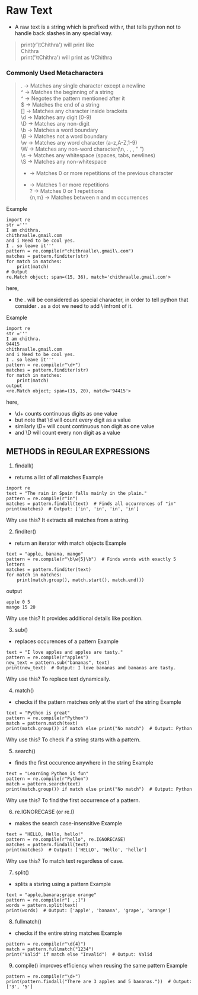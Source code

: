 # Raw Text
- A raw text is a string which is prefixed with r, that tells python not to handle back slashes in any special way.
> print(r'\tChithra') will print like <br>
>   Chithra<br>
> print('\tChithra') will print as
> \tChithra


### Commonly Used Metacharacters
> . → Matches any single character except a newline<br>
> ^ → Matches the beginning of a string<br>
> ^ → Negotes the pattern mentioned after it<br>
> $ → Matches the end of a string<br>
> [] → Matches any character inside brackets<br>
> \d → Matches any digit (0-9)<br>
> \D → Matches any non-digit<br>
> \b → Matches a word boundary<br>
> \B → Matches not a word boundary<br>
> \w → Matches any word character (a-z,A-Z,1-9)<br>
> \W → Matches any non-word character(\n, . ,   , " ")<br>
> \s → Matches any whitespace (spaces, tabs, newlines)<br>
> \S → Matches any non-whitespace<br>
> * → Matches 0 or more repetitions of the previous character<br>
> + → Matches 1 or more repetitions<br>
> ? → Matches 0 or 1 repetitions<br>
> {n,m} → Matches between n and m occurrences<br>


Example
```
import re
str ='''
I am chithra.
chithraalle.gmail.com
and i Need to be cool yes.
I . so leave it'''
pattern = re.compile(r"chithraalle\.gmail\.com")
matches = pattern.finditer(str)
for match in matches:
    print(match)
# Output
re.Match object; span=(15, 36), match='chithraalle.gmail.com'>
```
here,
  - the . will be considered as special character, in order to tell python that consider . as a dot we need to add \ infront of it.


Example
```
import re
str ='''
I am chithra.
94415
chithraalle.gmail.com
and i Need to be cool yes.
I . so leave it'''
pattern = re.compile(r"\d+")
matches = pattern.finditer(str)
for match in matches:
    print(match)
output
<re.Match object; span=(15, 20), match='94415'>
```
here,
  - \d+ counts continuous digits as one value
  - but note that \d will count every digit as a value
  - similarly \D+ will count continuous non digit as one value
  - and \D will count every non digit as a value

## METHODS in REGULAR EXPRESSIONS

1. findall()
- returns a list of all matches
Example
```
import re
text = "The rain in Spain falls mainly in the plain."
pattern = re.compile(r"in")  
matches = pattern.findall(text)  # Finds all occurrences of "in"
print(matches)  # Output: ['in', 'in', 'in', 'in']
```
Why use this? It extracts all matches from a string.


2. finditer()
- return an iterator with match objects
Example
```
text = "apple, banana, mango"
pattern = re.compile(r"\b\w{5}\b")  # Finds words with exactly 5 letters
matches = pattern.finditer(text)  
for match in matches:
    print(match.group(), match.start(), match.end())
```
output
```
apple 0 5
mango 15 20
```
Why use this? It provides additional details like position.


3. sub()
- replaces occurences of a pattern
Example
```
text = "I love apples and apples are tasty."
pattern = re.compile(r"apples")
new_text = pattern.sub("bananas", text)
print(new_text)  # Output: I love bananas and bananas are tasty.
```
Why use this? To replace text dynamically.


4. match()
- checks if the pattern matches only at the start of the string
Example
```
text = "Python is great"
pattern = re.compile(r"Python")
match = pattern.match(text)
print(match.group()) if match else print("No match")  # Output: Python
```
Why use this? To check if a string starts with a pattern.


5. search()
- finds the first occurence anywhere in the string
Example
```
text = "Learning Python is fun"
pattern = re.compile(r"Python")
match = pattern.search(text)
print(match.group()) if match else print("No match")  # Output: Python
```
Why use this? To find the first occurrence of a pattern.


6. re.IGNORECASE (or re.I)
- makes the search case-insensitive
Example
```
text = "HELLO, Hello, hello!"
pattern = re.compile(r"hello", re.IGNORECASE)
matches = pattern.findall(text)
print(matches)  # Output: ['HELLO', 'Hello', 'hello']
```
Why use this? To match text regardless of case.


7. split()
- splits a stsring using a pattern
Example
```
text = "apple,banana;grape orange"
pattern = re.compile(r"[ ,;]")
words = pattern.split(text)
print(words)  # Output: ['apple', 'banana', 'grape', 'orange']
```

8. fullmatch()
- checks if the entire string matches
Example
```
pattern = re.compile(r"\d{4}")
match = pattern.fullmatch("1234")
print("Valid" if match else "Invalid")  # Output: Valid
```

9. compile()
improves efficiency when reusing the same pattern
Example
```
pattern = re.compile(r"\d+")
print(pattern.findall("There are 3 apples and 5 bananas."))  # Output: ['3', '5']
```
